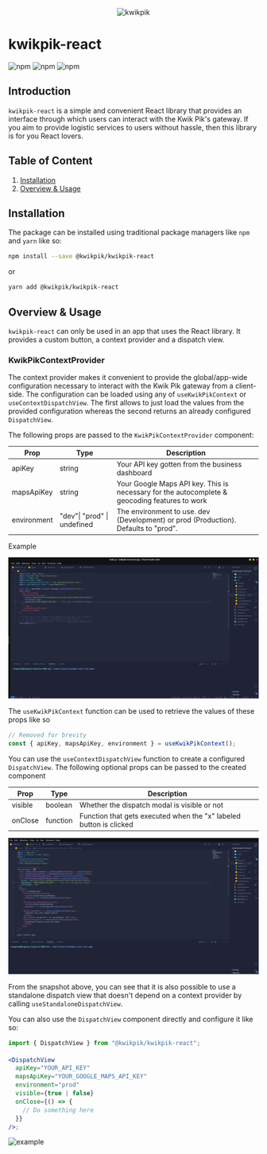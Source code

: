 <p align="center"><img src="https://drive.google.com/uc?id=1RKi_LSKqBJfFQWKt_A8TC8BSono2dLhx&export=view" width="50%" height="200" alt="kwikpik" /></p>

# kwikpik-react

![npm](https://img.shields.io/npm/v/@kwikpik/kwikpik-react)
![npm](https://img.shields.io/npm/dt/@kwikpik/kwikpik-react)
![npm](https://img.shields.io/npm/l/@kwikpik/kwikpik-react)

## Introduction

`kwikpik-react` is a simple and convenient React library that provides an interface through which users can interact with the Kwik Pik's gateway. If you aim to provide logistic services to users without hassle, then this library is for you React lovers.

## Table of Content

1. [Installation](#installation)
2. [Overview & Usage](#overview--usage)

## Installation

The package can be installed using traditional package managers like `npm` and `yarn` like so:

```sh
npm install --save @kwikpik/kwikpik-react
```

or

```sh
yarn add @kwikpik/kwikpik-react
```

## Overview & Usage

`kwikpik-react` can only be used in an app that uses the React library. It provides a custom button, a context provider and a dispatch view.

### KwikPikContextProvider

The context provider makes it convenient to provide the global/app-wide configuration necessary to interact with the Kwik Pik gateway from a client-side. The configuration can be loaded using any of `useKwikPikContext` or `useContextDispatchView`. The first allows to just load the values from the provided configuration whereas the second returns an already configured `DispatchView`.

The following props are passed to the `KwikPikContextProvider` component:

| Prop        | Type                                | Description                                                                                   |
| ----------- | ----------------------------------- | --------------------------------------------------------------------------------------------- |
| apiKey      | string                              | Your API key gotten from the business dashboard                                               |
| mapsApiKey  | string                              | Your Google Maps API key. This is necessary for the autocomplete & geocoding features to work |
| environment | "dev"&#124; "prod" &#124; undefined | The environment to use. dev (Development) or prod (Production). Defaults to "prod".           |

Example

![example](./example1.png)

The `useKwikPikContext` function can be used to retrieve the values of these props like so

```jsx
// Removed for brevity
const { apiKey, mapsApiKey, environment } = useKwikPikContext();
```

You can use the `useContextDispatchView` function to create a configured `DispatchView`. The following optional props can be passed to the created component

| Prop    | Type     | Description                                                        |
| ------- | -------- | ------------------------------------------------------------------ |
| visible | boolean  | Whether the dispatch modal is visible or not                       |
| onClose | function | Function that gets executed when the "x" labeled button is clicked |

![example](./example2.png)

From the snapshot above, you can see that it is also possible to use a standalone dispatch view that doesn't depend on a context provider by calling `useStandaloneDispatchView`.

You can also use the `DispatchView` component directly and configure it like so:

```jsx
import { DispatchView } from "@kwikpik/kwikpik-react";

<DispatchView
  apiKey="YOUR_API_KEY"
  mapsApiKey="YOUR_GOOGLE_MAPS_API_KEY"
  environment="prod"
  visible={true | false}
  onClose={() => {
    // Do something here
  }}
/>;
```

![example](./kwikpik.gif)
